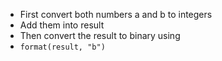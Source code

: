 - First convert both numbers a and b to integers
- Add them into result
- Then convert the result to binary using 
- `format(result, "b")`